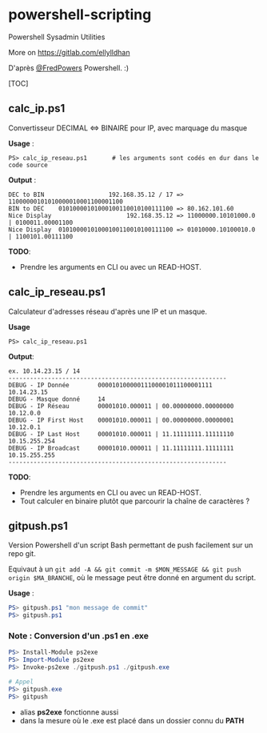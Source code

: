# powershell-scripting
Powershell Sysadmin Utilities


More on https://gitlab.com/ellylldhan 


D'après [@FredPowers](https://github.com/FredPowers) Powershell.  :)

[TOC]

## calc_ip.ps1
Convertisseur DECIMAL <=> BINAIRE pour IP, avec marquage du masque

**Usage** : 

```
PS> calc_ip_reseau.ps1       # les arguments sont codés en dur dans le code source
```

**Output** :

```
DEC to BIN                  192.168.35.12 / 17 => 11000000101010000010001100001100
BIN to DEC    01010000101000100110010100111100 => 80.162.101.60
Nice Display                     192.168.35.12 => 11000000.10101000.0 | 0100011.00001100
Nice Display  01010000101000100110010100111100 => 01010000.10100010.0 | 1100101.00111100
```

**TODO**:

- Prendre les arguments en CLI ou avec un READ-HOST.

## calc_ip_reseau.ps1
Calculateur d'adresses réseau d'après une IP et un masque.

**Usage** 

```
PS> calc_ip_reseau.ps1
```

**Output**: 

```
ex. 10.14.23.15 / 14
-------------------------------------------------------------
DEBUG - IP Donnée        00001010000011100001011100001111         10.14.23.15
DEBUG - Masque donné     14
DEBUG - IP Réseau        00001010.000011 | 00.00000000.00000000   10.12.0.0
DEBUG - IP First Host    00001010.000011 | 00.00000000.00000001   10.12.0.1
DEBUG - IP Last Host     00001010.000011 | 11.11111111.11111110   10.15.255.254
DEBUG - IP Broadcast     00001010.000011 | 11.11111111.11111111   10.15.255.255
-------------------------------------------------------------
```

**TODO**:

- Prendre les arguments en CLI ou avec un READ-HOST.
- Tout calculer en binaire plutôt que parcourir la chaîne de caractères ?


## gitpush.ps1
Version Powershell d'un script Bash permettant de push facilement sur un repo git.

Equivaut à un `git add -A && git commit -m $MON_MESSAGE && git push origin $MA_BRANCHE`, où le message peut être donné en argument du script.

**Usage** : 

```ps1
PS> gitpush.ps1 "mon message de commit"
PS> gitpush.ps1                                 
``` 


### Note : Conversion d'un .ps1 en .exe

```ps1
PS> Install-Module ps2exe 
PS> Import-Module ps2exe 
PS> Invoke-ps2exe ./gitpush.ps1 ./gitpush.exe
```
```ps1
# Appel 
PS> gitpush.exe 
PS> gitpush
```

- alias **ps2exe** fonctionne aussi
- dans la mesure où le .exe est placé dans un dossier connu du **PATH**
